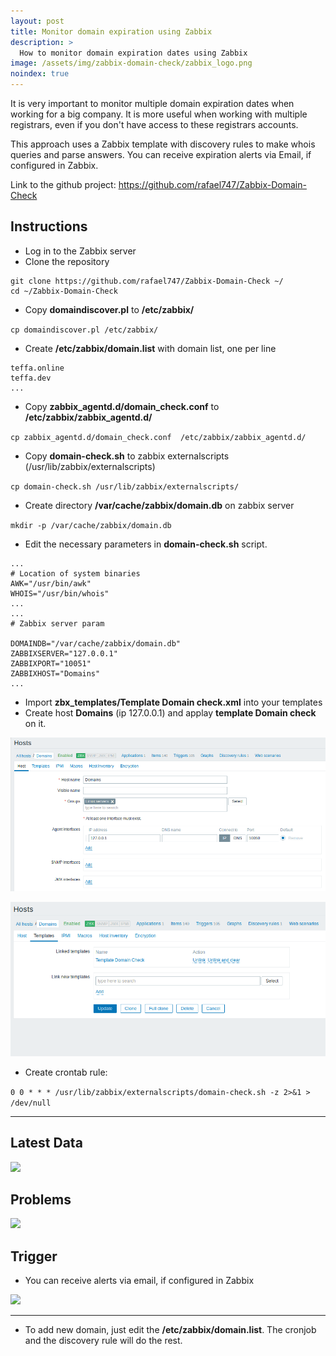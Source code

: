 ```yaml
---
layout: post
title: Monitor domain expiration using Zabbix
description: >
  How to monitor domain expiration dates using Zabbix
image: /assets/img/zabbix-domain-check/zabbix_logo.png
noindex: true
---
```


It is very important to monitor multiple domain expiration dates when working for a big company. It is more useful when working with multiple registrars, even if you don't have access to these registrars accounts.

This approach uses a Zabbix template with discovery rules to make whois queries and parse answers. You can receive expiration alerts via Email, if configured in Zabbix.

Link to the github project: https://github.com/rafael747/Zabbix-Domain-Check

 
## Instructions

 - Log in to the Zabbix server
 - Clone the repository

```
git clone https://github.com/rafael747/Zabbix-Domain-Check ~/
cd ~/Zabbix-Domain-Check
```
 - Copy **domaindiscover.pl** to **/etc/zabbix/**

`cp domaindiscover.pl /etc/zabbix/`
 
 - Create **/etc/zabbix/domain.list** with domain list, one per line

```
teffa.online
teffa.dev
...
```

 - Copy **zabbix_agentd.d/domain_check.conf** to **/etc/zabbix/zabbix_agentd.d/**

`cp zabbix_agentd.d/domain_check.conf  /etc/zabbix/zabbix_agentd.d/`

 - Copy **domain-check.sh** to zabbix externalscripts (/usr/lib/zabbix/externalscripts)

`cp domain-check.sh /usr/lib/zabbix/externalscripts/`

 - Create directory **/var/cache/zabbix/domain.db** on zabbix server

`mkdir -p /var/cache/zabbix/domain.db`

 - Edit the necessary parameters in **domain-check.sh** script.

```
...
# Location of system binaries
AWK="/usr/bin/awk"
WHOIS="/usr/bin/whois"
...
...
# Zabbix server param

DOMAINDB="/var/cache/zabbix/domain.db"
ZABBIXSERVER="127.0.0.1"
ZABBIXPORT="10051"
ZABBIXHOST="Domains"
...
```

 - Import **zbx_templates/Template Domain check.xml** into your templates
 - Create host **Domains** (ip 127.0.0.1) and applay **template Domain check** on it.


![](/assets/img/zabbix-domain-check/zabbix_1.png)

![](/assets/img/zabbix-domain-check/zabbix_2.png)


 - Create crontab rule:

```0 0 * * * /usr/lib/zabbix/externalscripts/domain-check.sh -z 2>&1 > /dev/null```

* * *

## Latest Data

![](/assets/img/zabbix-domain-check/zabbix_3.png)

## Problems

![](https://drive.google.com/thumbnail?sz=w1000&id=1_XTGB8eTsGProJ_TMxMcdbEeVS3YE9LK)

## Trigger

 - You can receive alerts via email, if configured in Zabbix

![](/assets/img/zabbix-domain-check/zabbix_4.png)

* * *

 - To add new domain, just edit the **/etc/zabbix/domain.list**. The cronjob and the discovery rule will do the rest.
